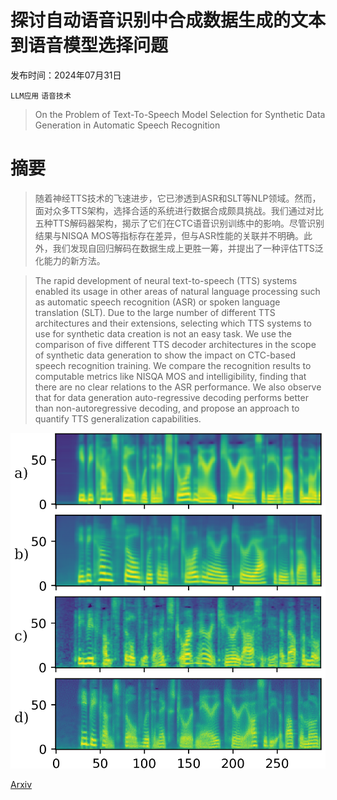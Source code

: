 # 探讨自动语音识别中合成数据生成的文本到语音模型选择问题

发布时间：2024年07月31日

`LLM应用` `语音技术`

> On the Problem of Text-To-Speech Model Selection for Synthetic Data Generation in Automatic Speech Recognition

# 摘要

> 随着神经TTS技术的飞速进步，它已渗透到ASR和SLT等NLP领域。然而，面对众多TTS架构，选择合适的系统进行数据合成颇具挑战。我们通过对比五种TTS解码器架构，揭示了它们在CTC语音识别训练中的影响。尽管识别结果与NISQA MOS等指标存在差异，但与ASR性能的关联并不明确。此外，我们发现自回归解码在数据生成上更胜一筹，并提出了一种评估TTS泛化能力的新方法。

> The rapid development of neural text-to-speech (TTS) systems enabled its usage in other areas of natural language processing such as automatic speech recognition (ASR) or spoken language translation (SLT). Due to the large number of different TTS architectures and their extensions, selecting which TTS systems to use for synthetic data creation is not an easy task. We use the comparison of five different TTS decoder architectures in the scope of synthetic data generation to show the impact on CTC-based speech recognition training. We compare the recognition results to computable metrics like NISQA MOS and intelligibility, finding that there are no clear relations to the ASR performance. We also observe that for data generation auto-regressive decoding performs better than non-autoregressive decoding, and propose an approach to quantify TTS generalization capabilities.

![探讨自动语音识别中合成数据生成的文本到语音模型选择问题](../../../paper_images/2407.21476/plot_cut_lab.png)

[Arxiv](https://arxiv.org/abs/2407.21476)